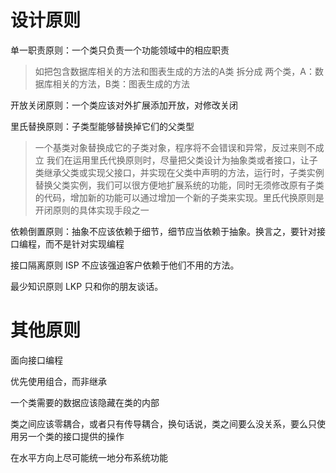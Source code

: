 # 设计原则

单一职责原则：一个类只负责一个功能领域中的相应职责
> 如把包含数据库相关的方法和图表生成的方法的A类 拆分成
两个类，A：数据库相关的方法，B类：图表生成的方法

开放关闭原则：一个类应该对外扩展添加开放，对修改关闭

里氏替换原则：子类型能够替换掉它们的父类型
> 一个基类对象替换成它的子类对象，程序将不会错误和异常，反过来则不成立
我们在运用里氏代换原则时，尽量把父类设计为抽象类或者接口，让子类继承父类或实现父接口，并实现在父类中声明的方法，运行时，子类实例替换父类实例，我们可以很方便地扩展系统的功能，同时无须修改原有子类的代码，增加新的功能可以通过增加一个新的子类来实现。里氏代换原则是开闭原则的具体实现手段之一

依赖倒置原则：抽象不应该依赖于细节，细节应当依赖于抽象。换言之，要针对接口编程，而不是针对实现编程

接口隔离原则 ISP 不应该强迫客户依赖于他们不用的方法。

最少知识原则 LKP 只和你的朋友谈话。


# 其他原则

面向接口编程

优先使用组合，而非继承

一个类需要的数据应该隐藏在类的内部

类之间应该零耦合，或者只有传导耦合，换句话说，类之间要么没关系，要么只使用另一个类的接口提供的操作

在水平方向上尽可能统一地分布系统功能

